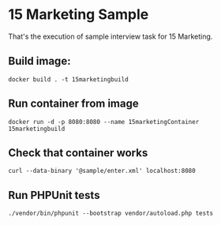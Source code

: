 # 15 Marketing Sample

That's the execution of sample interview task for 15 Marketing.

## Build image:

`docker build . -t 15marketingbuild `

## Run container from image

`docker run -d -p 8080:8080 --name 15marketingContainer 15marketingbuild`

## Check that container works

`curl --data-binary '@sample/enter.xml' localhost:8080`

## Run PHPUnit tests

`./vendor/bin/phpunit --bootstrap vendor/autoload.php tests`